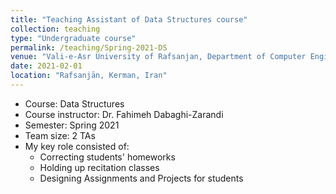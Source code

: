 ```yaml
---
title: "Teaching Assistant of Data Structures course"
collection: teaching
type: "Undergraduate course"
permalink: /teaching/Spring-2021-DS
venue: "Vali-e-Asr University of Rafsanjan, Department of Computer Engineering"
date: 2021-02-01
location: "Rafsanjān, Kerman, Iran"
---
```


- Course: Data Structures
- Course instructor: Dr. Fahimeh Dabaghi-Zarandi
- Semester: Spring 2021
- Team size: 2 TAs
- My key role consisted of:
  - Correcting students' homeworks
  - Holding up recitation classes
  - Designing Assignments and Projects for students